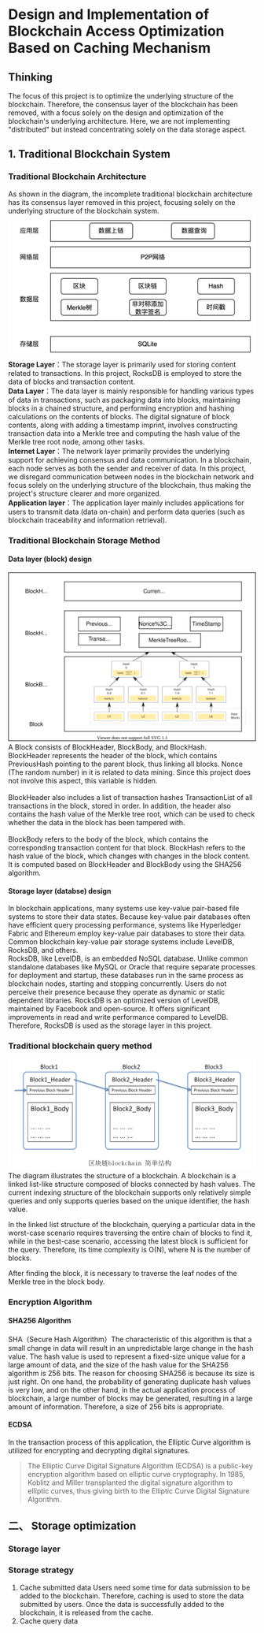# Design and Implementation of Blockchain Access Optimization Based on Caching Mechanism
## Thinking
The focus of this project is to optimize the underlying structure of the blockchain. Therefore, the consensus layer of the blockchain has been removed, with a focus solely on the design and optimization of the blockchain's underlying architecture. Here, we are not implementing "distributed" but instead concentrating solely on the data storage aspect.
## 1. Traditional Blockchain System
### Traditional Blockchain Architecture
As shown in the diagram, the incomplete traditional blockchain architecture has its consensus layer removed in this project, focusing solely on the underlying structure of the blockchain system. ![traditional architecture](pics/oldArchitecture.png)
**Storage Layer**：The storage layer is primarily used for storing content related to transactions. In this project, RocksDB is employed to store the data of blocks and transaction content.<br/>
**Data Layer**：The data layer is mainly responsible for handling various types of data in transactions, such as packaging data into blocks, maintaining blocks in a chained structure, and performing encryption and hashing calculations on the contents of blocks.
The digital signature of block contents, along with adding a timestamp imprint, involves constructing transaction data into a Merkle tree and computing the hash value of the Merkle tree root node, among other tasks.<br/>
**Internet Layer**：The network layer primarily provides the underlying support for achieving consensus and data communication. In a blockchain, each node serves as both the sender and receiver of data. In this project, we disregard communication between nodes in the blockchain network and focus solely on the underlying structure of the blockchain, thus making the project's structure clearer and more organized.<br/>
**Application layer**：The application layer mainly includes applications for users to transmit data (data on-chain) and perform data queries (such as blockchain traceability and information retrieval).<br/>
### Traditional Blockchain Storage Method
#### Data layer (block) design
![block](pics/block.svg)<br/>
A Block consists of BlockHeader, BlockBody, and BlockHash. <br/>
BlockHeader represents the header of the block, which contains PreviousHash pointing to the parent block, thus linking all blocks. Nonce (The random number) in it is related to data mining. Since this project does not involve this aspect, this variable is hidden. <br/>
<br/>
BlockHeader also includes a list of transaction hashes TransactionList of all transactions in the block, stored in order. In addition, the header also contains the hash value of the Merkle tree root, which can be used to check whether the data in the block has been tampered with.<br/>
<br/>
BlockBody refers to the body of the block, which contains the corresponding transaction content for that block. BlockHash refers to the hash value of the block, which changes with changes in the block content. It is computed based on BlockHeader and BlockBody using the SHA256 algorithm.
#### Storage layer (databse) design
In blockchain applications, many systems use key-value pair-based file systems to store their data states. Because key-value pair databases often have efficient query processing performance, systems like Hyperledger Fabric and Ethereum employ key-value pair databases to store their data. Common blockchain key-value pair storage systems include LevelDB, RocksDB, and others.<br/>
RocksDB, like LevelDB, is an embedded NoSQL database. Unlike common standalone databases like MySQL or Oracle that require separate processes for deployment and startup, these databases run in the same process as blockchain nodes, starting and stopping concurrently. Users do not perceive their presence because they operate as dynamic or static dependent libraries. RocksDB is an optimized version of LevelDB, maintained by Facebook and open-source. It offers significant improvements in read and write performance compared to LevelDB. Therefore, RocksDB is used as the storage layer in this project.
### Traditional blockchain query method
![blocksearch](pics/blockchain.png)<br/>
The diagram illustrates the structure of a blockchain. A blockchain is a linked list-like structure composed of blocks connected by hash values. The current indexing structure of the blockchain supports only relatively simple queries and only supports queries based on the unique identifier, the hash value.<br/>

In the linked list structure of the blockchain, querying a particular data in the worst-case scenario requires traversing the entire chain of blocks to find it, while in the best-case scenario, accessing the latest block is sufficient for the query. Therefore, its time complexity is O(N), where N is the number of blocks.<br/>

After finding the block, it is necessary to traverse the leaf nodes of the Merkle tree in the block body.<br/>
### Encryption Algorithm
#### SHA256 Algorithm
SHA（Secure Hash Algorithm）The characteristic of this algorithm is that a small change in data will result in an unpredictable large change in the hash value. The hash value is used to represent a fixed-size unique value for a large amount of data, and the size of the hash value for the SHA256 algorithm is 256 bits. The reason for choosing SHA256 is because its size is just right. On one hand, the probability of generating duplicate hash values is very low, and on the other hand, in the actual application process of blockchain, a large number of blocks may be generated, resulting in a large amount of information. Therefore, a size of 256 bits is appropriate.
#### ECDSA
In the transaction process of this application, the Elliptic Curve algorithm is utilized for encrypting and decrypting digital signatures.
> The Elliptic Curve Digital Signature Algorithm (ECDSA) is a public-key encryption algorithm based on elliptic curve cryptography. In 1985, Koblitz and Miller transplanted the digital signature algorithm to elliptic curves, thus giving birth to the Elliptic Curve Digital Signature Algorithm.
## 二、 Storage optimization
### Storage layer
### Storage strategy
1. Cache submitted data
Users need some time for data submission to be added to the blockchain. Therefore, caching is used to store the data submitted by users. Once the data is successfully added to the blockchain, it is released from the cache.
2. Cache query data

